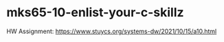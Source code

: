 # mks65-10-enlist-your-c-skillz
HW Assignment: https://www.stuycs.org/systems-dw/2021/10/15/a10.html
